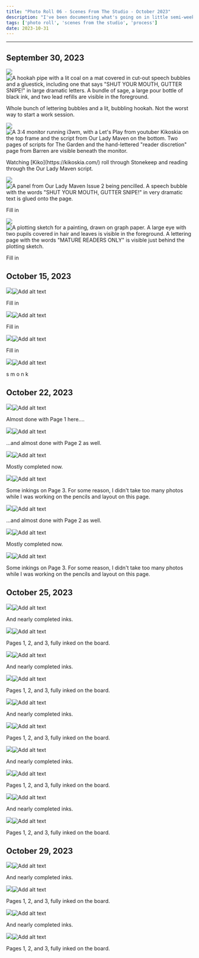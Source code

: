 ```yaml
---
title: "Photo Roll 06 - Scenes From The Studio - October 2023"
description: "I've been documenting what's going on in little semi-weekly photo posts as of late. Here are those posts from October." 
tags: ['photo roll', 'scenes from the studio', 'process']
date: 2023-10-31
---
```




<hr/>

## September 30, 2023

<div class="floatcenter caption">
  <p><img tabindex=1 src="/photo/006/9_30_01.jpg" /><span class="f"><img src="/photo/006/9_30_01.jpg" alt="A hookah pipe with a lit coal on a mat covered in cut-out speech bubbles and a gluestick, including one that says &quot;SHUT YOUR MOUTH, GUTTER SNIPE!&quot; in large dramatic letters. A bundle of sage, a large pour bottle of black ink, and two lead refills are visible in the foreground."/></span></p>
  <p> Whole bunch of lettering bubbles and a lit, bubbling hookah. Not the worst way to start a work session.</p>
</div>
<div class="floatcenter caption">
  <p><img tabindex=1 src="/photo/006/9_30_02.jpg" /><span class="f"><img src="/photo/006/9_30_02.jpg" alt="A 3:4 monitor running i3wm, with a Let's Play from youtuber Kikoskia on the top frame and the script from Our Lady Maven on the bottom. Two pages of scripts for The Garden and the hand-lettered &quot;reader discretion&quot; page from Barren are visible beneath the monitor."/></span></p>
  <p> Watching [Kiko](https://kikoskia.com/) roll through Stonekeep and reading through the Our Lady Maven script. </a> </p>
</div>
<div class="floatcenter caption">
  <p><img tabindex=1 src="/photo/006/9_30_03.jpg" /><span class="f"><img src="/photo/006/9_30_03.jpg" alt="A panel from Our Lady Maven Issue 2 being pencilled. A speech bubble with the words &quot;SHUT YOUR MOUTH, GUTTER SNIPE!&quot; in very dramatic text is glued onto the page."/></span></p>
  <p> Fill in </p>
</div>
<div class="floatcenter caption">
  <p><img tabindex=1 src="/photo/006/9_30_04.jpg" /><span class="f"><img src="/photo/006/9_30_04.jpg" alt="A plotting sketch for a painting, drawn on graph paper. A large eye with two pupils covered in hair and leaves is visible in the foreground. A lettering page with the words &quot;MATURE READERS ONLY&quot; is visible just behind the plotting sketch."/></span></p>
  <p> Fill in </a></p>
</div>

## October 15, 2023

<div class="floatcenter caption">
  <p><img tabindex=1 src="/photo/006/10_15_1.jpg" /><span class="f"><img src="/photo/006/10_15_1.jpg" alt="Add alt text"/></span></p>
  <p> Fill in </a> </p>
</div>
<div class="floatcenter caption">
  <p><img tabindex=1 src="/photo/006/10_15_2.jpg" /><span class="f"><img src="/photo/006/10_15_2.jpg" alt="Add alt text"/></span></p>
  <p> Fill in </p>
</div>
<div class="floatcenter caption">
  <p><img tabindex=1 src="/photo/006/10_15_3.jpg" /><span class="f"><img src="/photo/006/10_15_3.jpg" alt="Add alt text"/></span></p>
  <p> Fill in </p>
</div>
<div class="floatcenter caption">
  <p><img tabindex=1 src="/photo/006/10_15_4.jpg" /><span class="f"><img src="/photo/006/10_15_4.jpg" alt="Add alt text"/></span></p>
  <p> s m o n k </p>
</div>

## October 22, 2023

<div class="floatcenter caption">
  <p><img tabindex=1 src="/photo/006/10_22_1.jpg" /><span class="f"><img src="/photo/006/10_22_1.jpg" alt="Add alt text"/></span></p>
  <p> Almost done with Page 1 here....  </p>
</div>
<div class="floatcenter caption">
  <p><img tabindex=1 src="/photo/006/10_22_2.jpg" /><span class="f"><img src="/photo/006/10_22_2.jpg" alt="Add alt text"/></span></p>
  <p> ...and almost done with Page 2 as well. </p>
</div>
<div class="floatcenter caption">
  <p><img tabindex=1 src="/photo/006/10_22_3.jpg" /><span class="f"><img src="/photo/006/10_22_3.jpg" alt="Add alt text"/></span></p>
  <p> Mostly completed now. </p>
</div>
<div class="floatcenter caption">
  <p><img tabindex=1 src="/photo/006/10_22_4.jpg" /><span class="f"><img src="/photo/006/10_22_4.jpg" alt="Add alt text"/></span></p>
  <p> Some inkings on Page 3. For some reason, I didn't take too many photos while I was working on the pencils and layout on this page. </p>
</div>
<div class="floatcenter caption">
  <p><img tabindex=1 src="/photo/006/10_22_5.jpg" /><span class="f"><img src="/photo/006/10_22_5.jpg" alt="Add alt text"/></span></p>
  <p> ...and almost done with Page 2 as well. </p>
</div>
<div class="floatcenter caption">
  <p><img tabindex=1 src="/photo/006/10_22_6.jpg" /><span class="f"><img src="/photo/006/10_22_6.jpg" alt="Add alt text"/></span></p>
  <p> Mostly completed now. </p>
</div>
<div class="floatcenter caption">
  <p><img tabindex=1 src="/photo/006/10_22_7.jpg" /><span class="f"><img src="/photo/006/110_22_7.jpg" alt="Add alt text"/></span></p>
  <p> Some inkings on Page 3. For some reason, I didn't take too many photos while I was working on the pencils and layout on this page. </p>
</div>

## October 25, 2023

<div class="floatcenter caption">
  <p><img tabindex=1 src="/photo/006/10_25_01.jpg" /><span class="f"><img src="/photo/006/10_25_01.jpg" alt="Add alt text"/></span></p>
  <p> And nearly completed inks. </p>
</div>
<div class="floatcenter caption">
  <p><img tabindex=1 src="/photo/006/10_25_02.jpg" /><span class="f"><img src="/photo/006/10_25_02.jpg" alt="Add alt text"/></span></p>
  <p> Pages 1, 2, and 3, fully inked on the board. </p>
</div>
<div class="floatcenter caption">
  <p><img tabindex=1 src="/photo/006/10_25_03.jpg" /><span class="f"><img src="/photo/006/10_25_03.jpg" alt="Add alt text"/></span></p>
  <p> And nearly completed inks. </p>
</div>
<div class="floatcenter caption">
  <p><img tabindex=1 src="/photo/006/10_25_04.jpg" /><span class="f"><img src="/photo/006/10_25_04.jpg" alt="Add alt text"/></span></p>
  <p> Pages 1, 2, and 3, fully inked on the board. </p>
</div>
<div class="floatcenter caption">
  <p><img tabindex=1 src="/photo/006/10_25_05.jpg" /><span class="f"><img src="/photo/006/10_25_05.jpg" alt="Add alt text"/></span></p>
  <p> And nearly completed inks. </p>
</div>
<div class="floatcenter caption">
  <p><img tabindex=1 src="/photo/006/10_25_06.jpg" /><span class="f"><img src="/photo/006/10_25_06.jpg" alt="Add alt text"/></span></p>
  <p> Pages 1, 2, and 3, fully inked on the board. </p>
</div>
<div class="floatcenter caption">
  <p><img tabindex=1 src="/photo/006/10_25_07.jpg" /><span class="f"><img src="/photo/006/10_25_07.jpg" alt="Add alt text"/></span></p>
  <p> And nearly completed inks. </p>
</div>
<div class="floatcenter caption">
  <p><img tabindex=1 src="/photo/006/10_25_08.jpg" /><span class="f"><img src="/photo/006/10_25_08.jpg" alt="Add alt text"/></span></p>
  <p> Pages 1, 2, and 3, fully inked on the board. </p>
</div>
<div class="floatcenter caption">
  <p><img tabindex=1 src="/photo/006/10_25_09.jpg" /><span class="f"><img src="/photo/006/10_25_09.jpg" alt="Add alt text"/></span></p>
  <p> And nearly completed inks. </p>
</div>
<div class="floatcenter caption">
  <p><img tabindex=1 src="/photo/006/10_25_10.jpg" /><span class="f"><img src="/photo/006/10_25_10.jpg" alt="Add alt text"/></span></p>
  <p> Pages 1, 2, and 3, fully inked on the board. </p>
</div>

## October 29, 2023

<div class="floatcenter caption">
  <p><img tabindex=1 src="/photo/006/10_29_01.jpg" /><span class="f"><img src="/photo/006/10_29_01.jpg" alt="Add alt text"/></span></p>
  <p> And nearly completed inks. </p>
</div>
<div class="floatcenter caption">
  <p><img tabindex=1 src="/photo/006/10_29_02.jpg" /><span class="f"><img src="/photo/006/10_29_02.jpg" alt="Add alt text"/></span></p>
  <p> Pages 1, 2, and 3, fully inked on the board. </p>
</div>
<div class="floatcenter caption">
  <p><img tabindex=1 src="/photo/006/10_29_03.jpg" /><span class="f"><img src="/photo/006/10_29_03.jpg" alt="Add alt text"/></span></p>
  <p> And nearly completed inks. </p>
</div>
<div class="floatcenter caption">
  <p><img tabindex=1 src="/photo/006/10_29_04.jpg" /><span class="f"><img src="/photo/006/10_29_04.jpg" alt="Add alt text"/></span></p>
  <p> Pages 1, 2, and 3, fully inked on the board. </p>
</div>
